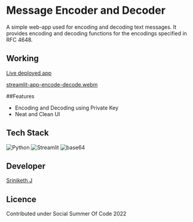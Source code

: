# Message Encoder and Decoder

A simple web-app used for encoding and decoding text messages. It provides encoding and decoding functions for the encodings specified in RFC 4648.

## Working

[Live deployed app](https://google.com/)

[streamlit-app-encode-decode.webm](https://user-images.githubusercontent.com/81156510/183291295-e759eb45-0c1c-4d4e-9f5a-e2f3f95f8a72.webm)

##Features

- Encoding and Decoding using Private Key
- Neat and Clean UI

## Tech Stack
![Python](https://img.shields.io/badge/Python-3.9-yellowgreen)
![Streamlit](https://img.shields.io/badge/Streamlit-0.85.1-red)
![base64](https://img.shields.io/badge/-base64-lightgrey)

## Developer

[Sriniketh J](https://www.github.com/srini047)

## Licence
Contributed under Social Summer Of Code 2022
